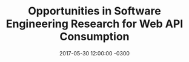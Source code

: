 ---
layout: post
title: Opportunities in Software Engineering Research for Web API Consumption
slug: se-opportunities
date: 2017-05-30 12:00:00 -0300
categories: apis research
tags:
- apis
external: http://www.apiful.io/intro/2017/05/30/se-research-opportunities.html
---